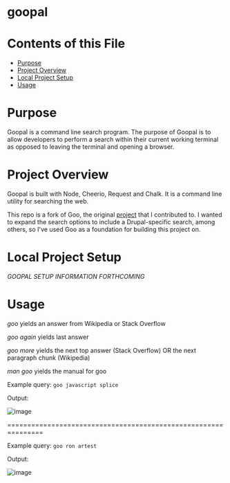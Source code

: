 # goopal

# Contents of this File

* [Purpose](#purpose)
* [Project Overview](#project-overview)
* [Local Project Setup](#local-project-setup)
* [Usage](#usage)

# Purpose

Goopal is a command line search program. The purpose of Goopal is to allow developers to perform a search within their current working terminal as opposed to leaving the terminal and opening a browser.

# Project Overview

Goopal is built with Node, Cheerio, Request and Chalk. It is a command line utility for searching the web.

This repo is a fork of Goo, the original [project](https://github.com/alexanderbanks/goo) that I contributed to. I wanted to expand the search options to include a Drupal-specific search, among others, so I've used Goo as a foundation for building this project on.

# Local Project Setup

_GOOPAL SETUP INFORMATION FORTHCOMING_

# Usage

_goo <query>_ yields an answer from Wikipedia or Stack Overflow

_goo again_ yields last answer

_goo more_ yields the next top answer (Stack Overflow) OR the next paragraph chunk (Wikipedia)

_man goo_ yields the manual for goo

Example query: `goo javascript splice`

Output:

![image](http://i.imgur.com/2S41NHz.png)

===============================================================

Example query: `goo ron artest`

Output:

![image](http://i.imgur.com/nmS3yss.png)
